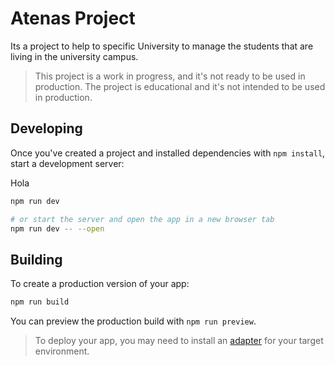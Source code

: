 # Atenas Project
Its a project to help to specific University to manage the students that are living in the university campus.
> This project is a work in progress, and it's not ready to be used in production.
> The project is educational and it's not intended to be used in production.

## Developing

Once you've created a project and installed dependencies with `npm install`, start a development server:

Hola

```bash
npm run dev

# or start the server and open the app in a new browser tab
npm run dev -- --open
```

## Building

To create a production version of your app:

```bash
npm run build
```

You can preview the production build with `npm run preview`.

> To deploy your app, you may need to install an [adapter](https://kit.svelte.dev/docs/adapters) for your target environment.
